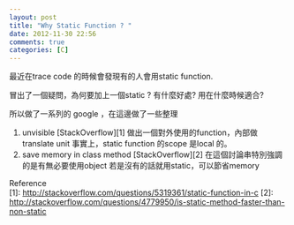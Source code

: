 ```yaml
---
layout: post
title: "Why Static Function ? "
date: 2012-11-30 22:56
comments: true
categories: [C]
---
```


最近在trace code 的時候會發現有的人會用static function.

冒出了一個疑問，為何要加上一個static ? 有什麼好處? 用在什麼時候適合?

所以做了一系列的 google ，在這邊做了一些整理

1.	unvisible [StackOverflow][1]
	做出一個對外使用的function，內部做translate unit 
	事實上，static function 的scope 是local 的。
2.	save memory in class method [StackOverflow][2]
	在這個討論串特別強調的是有無必要使用object
	若是沒有的話就用static，可以節省memory


	 
	


Reference  
[1]: http://stackoverflow.com/questions/5319361/static-function-in-c
[2]: http://stackoverflow.com/questions/4779950/is-static-method-faster-than-non-static
